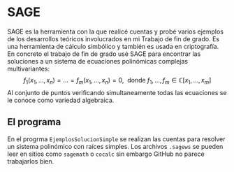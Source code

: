 # SAGE
SAGE es la herramienta con la que realicé cuentas y probé varios ejemplos de los desarrollos teóricos involucrados en mi Trabajo de fin de grado. Es una herramienta de cálculo simbólico y también es usada en criptografía. 
En concreto el trabajo de fin de grado usé SAGE para encontrar las soluciones a un sistema de ecuaciones polinómicas complejas multivariantes:
$$f_1\left(x_1,\dots,x_n\right)=\dots =f_m\left(x_1,\dots,x_n\right)=0, \ \text{ donde }  f_1,\dots , f_m \in \mathbb{C}\left[x_1,\dots, x_m \right]$$
Al conjunto de puntos verificando simultaneamente todas las ecuaciones se le conoce como variedad algebraica. 
## El programa 
En el progrma ``EjemplosSolucionSimple`` se realizan las cuentas para resolver un sistema polinómico con raíces simples. Los archivos ``.sagews`` se pueden leer en sitios como ``sagemath`` o ``cocalc`` sin embargo GitHub no parece trabajarlos bien. 
